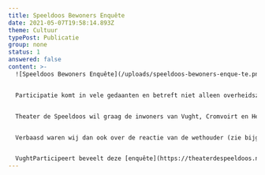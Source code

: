 ```yaml
---
title: Speeldoos Bewoners Enquête
date: 2021-05-07T19:58:14.893Z
theme: Cultuur
typePost: Publicatie
group: none
status: 1
answered: false
content: >-
  ![Speeldoos Bewoners Enquête](/uploads/speeldoos-bewoners-enque-te.png)


  Participatie komt in vele gedaanten en betreft niet alleen overheidszaken, maar alles waarin wij als inwoners van de gemeente Vught onze meningen en wensen zouden moeten laten horen. Al jaren wordt er gesproken over de rol en toekomst van Theater de Speeldoos, soms op het scherpst van de snede. 


  Theater de Speeldoos wil graag de inwoners van Vught, Cromvoirt en Helvoirt vragen wat zij verwachten van de activiteiten van het nieuwe culturele centrum dat over enkele jaren moet verrijzen in het centrum van Vught. Hierbij vragen zij uw aandacht voor deze [enquête](https://theaterdespeeldoos.nl/nieuws/enquete-de-speeldoos/).


  Verbaasd waren wij dan ook over de reactie van de wethouder (zie bijgaand artikel uit Het Klaverblad van 5 mei j.l.) dat een enquête niet gewenst zou zijn. Het antwoord liet ook niet lang op zich wachten. Verschillende bewoners, die al jaren werken aan een praktische oplossing, recentelijk aangedragen in samenspel met Theater aan de Parade, hebben zich in een open brief in Het Klaverblad gemeld (zie bijlagen). Hieruit blijkt dat er diverse mogelijkheden overwogen kunnen worden.


  VughtParticipeert beveelt deze [enquête](https://theaterdespeeldoos.nl/nieuws/enquete-de-speeldoos/) van harte aan, zodat u zich kunt uitspreken over de toekomst van Theater de Speeldoos en cultuur in onze gemeente.
---
```

